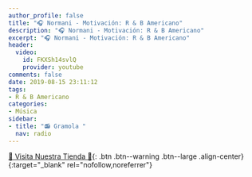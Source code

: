 ```yaml
---
author_profile: false
title: "🎧 Normani - Motivación: R & B Americano"
description: "🎧 Normani - Motivación: R & B Americano"
excerpt: "🎧 Normani - Motivación: R & B Americano"
header:
  video:
    id: FKXSh14svlQ
    provider: youtube
comments: false
date: 2019-08-15 23:11:12
tags:
- R & B Americano
categories:
- Música
sidebar:
- title: "📻 Gramola "
  nav: radio
---
```


[🎁 Visita Nuestra Tienda 🎁](https://www.amazon.es/shop/cibercursos){: .btn .btn--warning .btn--large .align-center}{:target="_blank" rel="nofollow,noreferrer"}